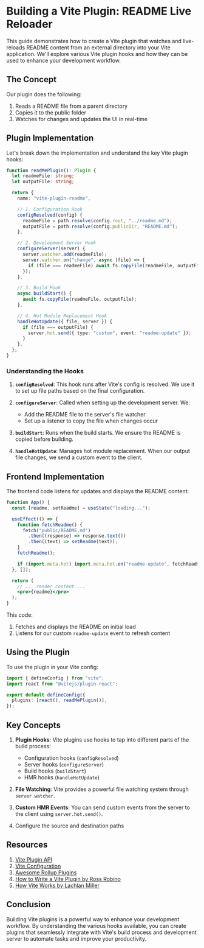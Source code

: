 # Building a Vite Plugin: README Live Reloader

This guide demonstrates how to create a Vite plugin that watches and live-reloads README content from an external directory into your Vite application. We'll explore various Vite plugin hooks and how they can be used to enhance your development workflow.

## The Concept

Our plugin does the following:

1. Reads a README file from a parent directory
2. Copies it to the public folder
3. Watches for changes and updates the UI in real-time

## Plugin Implementation

Let's break down the implementation and understand the key Vite plugin hooks:

```typescript
function readMePlugin(): Plugin {
  let readmeFile: string;
  let outputFile: string;

  return {
    name: "vite-plugin-readme",

    // 1. Configuration Hook
    configResolved(config) {
      readmeFile = path.resolve(config.root, "../readme.md");
      outputFile = path.resolve(config.publicDir, "README.md");
    },

    // 2. Development Server Hook
    configureServer(server) {
      server.watcher.add(readmeFile);
      server.watcher.on("change", async (file) => {
        if (file === readmeFile) await fs.copyFile(readmeFile, outputFile);
      });
    },

    // 3. Build Hook
    async buildStart() {
      await fs.copyFile(readmeFile, outputFile);
    },

    // 4. Hot Module Replacement Hook
    handleHotUpdate({ file, server }) {
      if (file === outputFile) {
        server.hot.send({ type: "custom", event: "readme-update" });
      }
    },
  };
}
```

### Understanding the Hooks

1. **`configResolved`**: This hook runs after Vite's config is resolved. We use it to set up file paths based on the final configuration.

2. **`configureServer`**: Called when setting up the development server. We:

   - Add the README file to the server's file watcher
   - Set up a listener to copy the file when changes occur

3. **`buildStart`**: Runs when the build starts. We ensure the README is copied before building.

4. **`handleHotUpdate`**: Manages hot module replacement. When our output file changes, we send a custom event to the client.

## Frontend Implementation

The frontend code listens for updates and displays the README content:

```jsx
function App() {
  const [readme, setReadme] = useState("loading...");

  useEffect(() => {
    function fetchReadme() {
      fetch("public/README.md")
        .then((response) => response.text())
        .then((text) => setReadme(text));
    }
    fetchReadme();

    if (import.meta.hot) import.meta.hot.on("readme-update", fetchReadme);
  }, []);

  return (
    // ... render content ...
    <pre>{readme}</pre>
  );
}
```

This code:

1. Fetches and displays the README on initial load
2. Listens for our custom `readme-update` event to refresh content

## Using the Plugin

To use the plugin in your Vite config:

```typescript
import { defineConfig } from "vite";
import react from "@vitejs/plugin-react";

export default defineConfig({
  plugins: [react(), readMePlugin()],
});
```

## Key Concepts

1. **Plugin Hooks**: Vite plugins use hooks to tap into different parts of the build process:

   - Configuration hooks (`configResolved`)
   - Server hooks (`configureServer`)
   - Build hooks (`buildStart`)
   - HMR hooks (`handleHotUpdate`)

2. **File Watching**: Vite provides a powerful file watching system through `server.watcher`.

3. **Custom HMR Events**: You can send custom events from the server to the client using `server.hot.send()`.

4. Configure the source and destination paths

## Resources

1. [Vite Plugin API](https://vitejs.dev/guide/api-plugin.html)
2. [Vite Configuration](https://vitejs.dev/config/)
3. [Awesome Rollup Plugins](https://github.com/rollup/awesome)
4. [How to Write a Vite Plugin by Ross Robino](https://blog.robino.dev/posts/vite-plugin/)
5. [How Vite Works by Lachlan Miller](https://www.youtube.com/watch?v=M_edImKoEt8)

## Conclusion

Building Vite plugins is a powerful way to enhance your development workflow. By understanding the various hooks available, you can create plugins that seamlessly integrate with Vite's build process and development server to automate tasks and improve your productivity.
